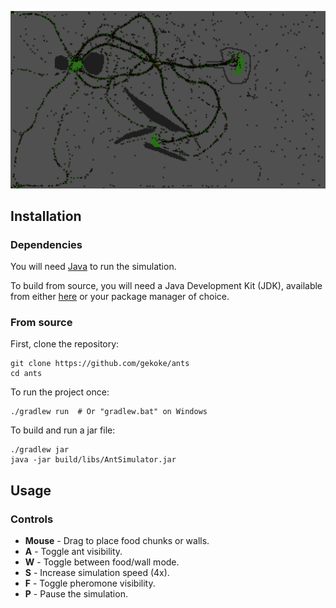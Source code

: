 ![picture of the app](ants.png)
## Installation

### Dependencies
You will need [Java](https://www.java.com/en/download/) to run the simulation. 

To build from source, you will need a Java Development Kit (JDK), available from either [here](https://jdk.java.net/) or your package manager of choice.

### From source
First, clone the repository:
```shell
git clone https://github.com/gekoke/ants
cd ants
```
To run the project once:
```shell
./gradlew run  # Or "gradlew.bat" on Windows
```

To build and run a jar file:
```shell
./gradlew jar
java -jar build/libs/AntSimulator.jar
```

## Usage

### Controls
- **Mouse** - Drag to place food chunks or walls.
- **A** - Toggle ant visibility.
- **W** - Toggle between food/wall mode.
- **S** - Increase simulation speed (4x).
- **F** - Toggle pheromone visibility.
- **P** - Pause the simulation.
